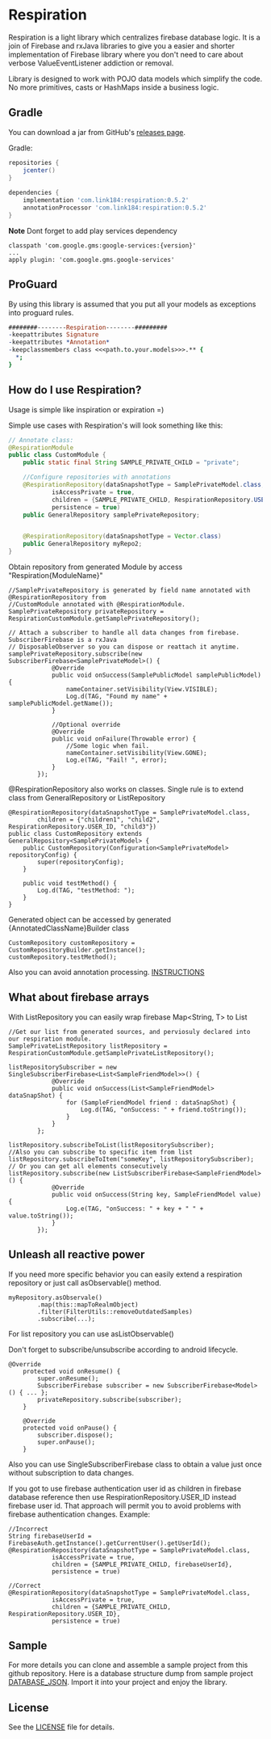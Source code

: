 Respiration
=====

Respiration is a light library which centralizes firebase database logic. It is a join of Firebase 
and rxJava libraries to give you a easier and shorter implementation of Firebase library where you don't
need to care about verbose ValueEventListener addiction or removal. 

Library is designed to work with POJO data models which simplify the code. No more primitives, 
casts or HashMaps inside a business logic.

Gradle
--------
You can download a jar from GitHub's [releases page][3].

Gradle:

```gradle
repositories {
    jcenter()
}
 
dependencies {
    implementation 'com.link184:respiration:0.5.2'
    annotationProcessor 'com.link184:respiration:0.5.2'
}
```

**Note** Dont forget to add play services dependency
```
classpath 'com.google.gms:google-services:{version}'
...
apply plugin: 'com.google.gms.google-services'
```

ProGuard
--------
By using this library is assumed that you put all your models as exceptions into proguard rules.
```pro
########--------Respiration--------#########
-keepattributes Signature
-keepattributes *Annotation*
-keepclassmembers class <<<path.to.your.models>>>.** {
  *;
}
```


How do I use Respiration?
-------------------
Usage is simple like inspiration or expiration =)

Simple use cases with Respiration's  will look something like this:

```java
// Annotate class:
@RespirationModule
public class CustomModule {
    public static final String SAMPLE_PRIVATE_CHILD = "private";

    //Configure repositories with annotations
    @RespirationRepository(dataSnapshotType = SamplePrivateModel.class,
            isAccessPrivate = true,
            children = {SAMPLE_PRIVATE_CHILD, RespirationRepository.USER_ID},
            persistence = true)
    public GeneralRepository samplePrivateRepository;


    @RespirationRepository(dataSnapshotType = Vector.class)
    public GeneralRepository myRepo2;
}
```

Obtain repository from generated Module by access "Respiration{ModuleName}"
```
//SamplePrivateRepository is generated by field name annotated with @RespirationRepository from 
//CustomModule annotated with @RespirationModule.
SamplePrivateRepository privateRepository = RespirationCustomModule.getSamplePrivateRepository();

// Attach a subscriber to handle all data changes from firebase. SubscriberFirebase is a rxJava 
// DisposableObserver so you can dispose or reattach it anytime.
samplePrivateRepository.subscribe(new SubscriberFirebase<SamplePrivateModel>() {
            @Override
            public void onSuccess(SamplePublicModel samplePublicModel) {
                nameContainer.setVisibility(View.VISIBLE);
                Log.d(TAG, "Found my name" + samplePublicModel.getName());
            }
 
            //Optional override
            @Override
            public void onFailure(Throwable error) {
                //Some logic when fail.
                nameContainer.setVisibility(View.GONE);
                Log.e(TAG, "Fail! ", error);
            }
        });
```

@RespirationRepository also works on classes. Single rule is to extend class from GeneralRepository 
or ListRepository
```
@RespirationRepository(dataSnapshotType = SamplePrivateModel.class,
        children = {"children1", "child2", RespirationRepository.USER_ID, "child3"})
public class CustomRepository extends GeneralRepository<SamplePrivateModel> {
    public CustomRepository(Configuration<SamplePrivateModel> repositoryConfig) {
        super(repositoryConfig);
    }

    public void testMethod() {
        Log.d(TAG, "testMethod: ");
    }
}
```
Generated object can be accessed by generated {AnnotatedClassName}Builder class
```
CustomRepository customRepository = CustomRepositoryBuilder.getInstance();
customRepository.testMethod();
```

Also you can avoid annotation processing.  [INSTRUCTIONS][4]

What about firebase arrays
-----
With ListRepository you can easily wrap firebase Map<String, T> to List<T>
```
//Get our list from generated sources, and perviosuly declared into our respiration module. 
SamplePrivateListRepository listRepository = RespirationCustomModule.getSamplePrivateListRepository();
  
listRepositorySubscriber = new SingleSubscriberFirebase<List<SampleFriendModel>>() {
            @Override
            public void onSuccess(List<SampleFriendModel> dataSnapShot) {
                for (SampleFriendModel friend : dataSnapShot) {
                    Log.d(TAG, "onSuccess: " + friend.toString());
                }
            }
        };

listRepository.subscribeToList(listRepositorySubscriber);
//Also you can subscribe to specific item from list
listRepository.subscribeToItem("someKey", listRepositorySubscriber);
// Or you can get all elements consecutively
listRepository.subscribe(new ListSubscriberFirebase<SampleFriendModel>() {
            @Override
            public void onSuccess(String key, SampleFriendModel value) {
                Log.e(TAG, "onSuccess: " + key + " " + value.toString());
            }
        });
```

Unleash all reactive power
----
If you need more specific behavior you can easily extend a respiration repository or just call 
asObservable() method.
```
myRepository.asObservale()
        .map(this::mapToRealmObject)
        .filter(FilterUtils::removeOutdatedSamples)
        .subscribe(...);
```

For list repository you can use asListObservable()

Don't forget to subscribe/unsubscribe according to android lifecycle.
```
@Override
    protected void onResume() {
        super.onResume();
        SubscriberFirebase subscriber = new SubscriberFirebase<Model>() { ... };
        privateRepository.subscribe(subscriber);
    }
 
    @Override
    protected void onPause() {
        subscriber.dispose();
        super.onPause();
    }
```

Also you can use SingleSubscriberFirebase class to obtain a value just once without subscription 
to data changes.

If you got to use firebase authentication user id as children in firebase database reference
then use RespirationRepository.USER_ID instead firebase user id. That approach will permit 
you to avoid problems with firebase authentication changes.
Example:
```
//Incorrect
String firebaseUserId = FirebaseAuth.getInstance().getCurrentUser().getUserId();
@RespirationRepository(dataSnapshotType = SamplePrivateModel.class,
            isAccessPrivate = true,
            children = {SAMPLE_PRIVATE_CHILD, firebaseUserId},
            persistence = true)
            
//Correct
@RespirationRepository(dataSnapshotType = SamplePrivateModel.class,
            isAccessPrivate = true,
            children = {SAMPLE_PRIVATE_CHILD, RespirationRepository.USER_ID},
            persistence = true)
```

Sample
-------
For more details you can clone and assemble a sample project from this github repository.
Here is a database structure dump from sample project [DATABASE_JSON][2]. Import it into your 
project and enjoy the library.

License
-------
See the [LICENSE][1] file for details.

[1]: https://github.com/Link184/Respiration/blob/master/LICENSE
[2]: https://github.com/Link184/Respiration/blob/master/firebase_database.json
[3]: https://github.com/Link184/Respiration/releases
[4]: https://github.com/Link184/Respiration/no_annotation_processor.md
